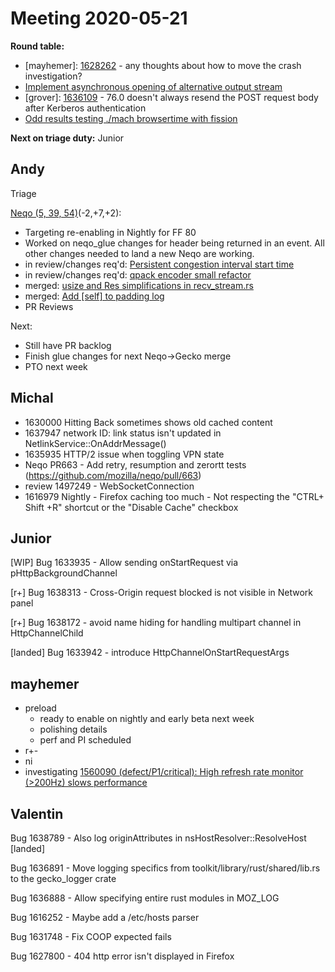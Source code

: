# Meeting 2020-05-21
**Round table:**
* [mayhemer]: [1628262](https://bugzilla.mozilla.org/show_bug.cgi?id=1628262) - any thoughts about how to move the crash investigation?
* [Implement asynchronous opening of alternative output stream](https://bugzilla.mozilla.org/show_bug.cgi?id=1554652)
* [grover]: [1636109](https://bugzilla.mozilla.org/show_bug.cgi?id=1636109) - 76.0 doesn't always resend the POST request body after Kerberos authentication
* [Odd results testing ./mach browsertime with fission](https://bugzilla.mozilla.org/show_bug.cgi?id=1601401)

**Next on triage duty:**
Junior
## Andy

Triage

[Neqo (5, 39, 54)](https://github.com/mozilla/neqo/projects/2)(-2,+7,+2):

* Targeting re-enabling in Nightly for FF 80
* Worked on neqo_glue changes for header being returned in an event. All other changes needed to land a new Neqo are working.
* in review/changes req'd: [Persistent congestion interval start time](https://github.com/mozilla/neqo/issues/585)
* in review/changes req'd: [qpack encoder small refactor](https://github.com/mozilla/neqo/pull/644)
* merged: [usize and Res simplifications in recv_stream.rs](https://github.com/mozilla/neqo/pull/656)
* merged: [Add [self] to padding log](https://github.com/mozilla/neqo/pull/632)
* PR Reviews

Next:

* Still have PR backlog
* Finish glue changes for next Neqo->Gecko merge
* PTO next week

## Michal

- 1630000 Hitting Back sometimes shows old cached content
- 1637947 network ID: link status isn't updated in NetlinkService::OnAddrMessage()
- 1635935 HTTP/2 issue when toggling VPN state
- Neqo PR663 - Add retry, resumption and zerortt tests (https://github.com/mozilla/neqo/pull/663)
- review 1497249 - WebSocketConnection
- 1616979 Nightly - Firefox caching too much - Not respecting the "CTRL+ Shift +R" shortcut or the "Disable Cache" checkbox

## Junior

[WIP] Bug 1633935 - Allow sending onStartRequest via pHttpBackgroundChannel

[r+] Bug 1638313 - Cross-Origin request blocked is not visible in Network panel

[r+] Bug 1638172 - avoid name hiding for handling multipart channel in HttpChannelChild

[landed] Bug 1633942 - introduce HttpChannelOnStartRequestArgs

## mayhemer

* preload
  * ready to enable on nightly and early beta next week
  * polishing details
  * perf and PI scheduled
* r+-
* ni
* investigating [1560090 (defect/P1/critical): High refresh rate monitor (\>200Hz) slows performance](https://bugzilla.mozilla.org/show_bug.cgi?id=1560090)

## Valentin

Bug 1638789 - Also log originAttributes in nsHostResolver::ResolveHost [landed]

Bug 1636891 - Move logging specifics from toolkit/library/rust/shared/lib.rs to the gecko_logger crate

Bug 1636888 - Allow specifying entire rust modules in MOZ_LOG

Bug 1616252 - Maybe add a /etc/hosts parser

Bug 1631748 - Fix COOP expected fails

Bug 1627800 - 404 http error isn't displayed in Firefox

